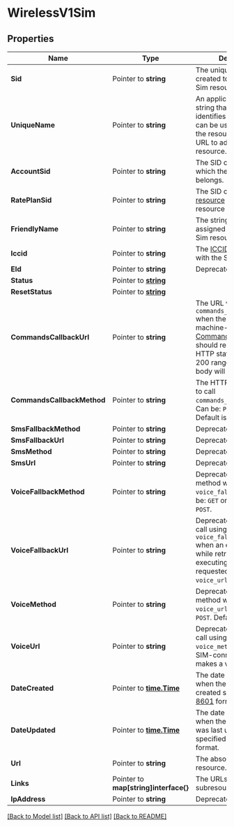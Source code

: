 # WirelessV1Sim

## Properties

Name | Type | Description | Notes
------------ | ------------- | ------------- | -------------
**Sid** | Pointer to **string** | The unique string that we created to identify the Sim resource. |
**UniqueName** | Pointer to **string** | An application-defined string that uniquely identifies the resource. It can be used in place of the resource's `sid` in the URL to address the resource. |
**AccountSid** | Pointer to **string** | The SID of the [Account](https://www.twilio.com/docs/iam/api/account) to which the Sim resource belongs. |
**RatePlanSid** | Pointer to **string** | The SID of the [RatePlan resource](https://www.twilio.com/docs/wireless/api/rateplan-resource) to which the Sim resource is assigned. |
**FriendlyName** | Pointer to **string** | The string that you assigned to describe the Sim resource. |
**Iccid** | Pointer to **string** | The [ICCID](https://en.wikipedia.org/wiki/SIM_card#ICCID) associated with the SIM. |
**EId** | Pointer to **string** | Deprecated. |
**Status** | Pointer to [**string**](SimEnumStatus.md) |  |
**ResetStatus** | Pointer to [**string**](SimEnumResetStatus.md) |  |
**CommandsCallbackUrl** | Pointer to **string** | The URL we call using the `commands_callback_method` when the SIM originates a machine-to-machine [Command](https://www.twilio.com/docs/wireless/api/command-resource). Your server should respond with an HTTP status code in the 200 range; any response body will be ignored. |
**CommandsCallbackMethod** | Pointer to **string** | The HTTP method we use to call `commands_callback_url`.  Can be: `POST` or `GET`. Default is `POST`. |
**SmsFallbackMethod** | Pointer to **string** | Deprecated. |
**SmsFallbackUrl** | Pointer to **string** | Deprecated. |
**SmsMethod** | Pointer to **string** | Deprecated. |
**SmsUrl** | Pointer to **string** | Deprecated. |
**VoiceFallbackMethod** | Pointer to **string** | Deprecated. The HTTP method we use to call `voice_fallback_url`. Can be: `GET` or `POST`. Default is `POST`. |
**VoiceFallbackUrl** | Pointer to **string** | Deprecated. The URL we call using the `voice_fallback_method` when an error occurs while retrieving or executing the TwiML requested from `voice_url`. |
**VoiceMethod** | Pointer to **string** | Deprecated. The HTTP method we use to call `voice_url`. Can be: `GET` or `POST`. Default is `POST`. |
**VoiceUrl** | Pointer to **string** | Deprecated. The URL we call using the `voice_method` when the SIM-connected device makes a voice call. |
**DateCreated** | Pointer to [**time.Time**](time.Time.md) | The date and time in GMT when the resource was created specified in [ISO 8601](https://www.iso.org/iso-8601-date-and-time-format.html) format. |
**DateUpdated** | Pointer to [**time.Time**](time.Time.md) | The date and time in GMT when the Sim resource was last updated specified in [ISO 8601](https://www.iso.org/iso-8601-date-and-time-format.html) format. |
**Url** | Pointer to **string** | The absolute URL of the resource. |
**Links** | Pointer to **map[string]interface{}** | The URLs of related subresources. |
**IpAddress** | Pointer to **string** | Deprecated. |

[[Back to Model list]](../README.md#documentation-for-models) [[Back to API list]](../README.md#documentation-for-api-endpoints) [[Back to README]](../README.md)


